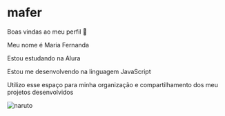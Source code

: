 # mafer
Boas vindas ao meu perfil 💙

Meu nome é Maria Fernanda

Estou estudando na Alura

Estou me desenvolvendo na linguagem JavaScript

Utilizo esse espaço para minha organização e compartilhamento dos meu projetos desenvolvidos


![naruto](https://github.com/mahferrr/mafer/assets/135338323/d84c6694-7543-450b-bf46-75db812ffbbb)

